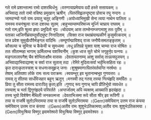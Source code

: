 

  
गते रामे प्रशान्तात्मा रामो दाशरथिर्धनुः ।वरुणायाप्रमेयाय ददौ हस्ते ससायकम्  ॥   
अभिवाद्य ततो रामो वसिष्ठ प्रमुखान् ऋषीन् ।पितरंविह्वलन्दृष्ट्वा प्रोवाच रघु नन्दनः  ॥   
जामदग्म्यो गतो रामः प्रयातु चतुर् अङ्गिणी ।अयोध्याभिमुखी सेना त्वया नाथेन पालिता  ॥   
रामस्य वचनंश्रुत्वा राजा दशरथः सुतम् ।बाहुभ्याम्सम्परिष्वज्य मूर्ध्नि चाघ्राय राघवम्  ॥   
गतो राम;इति श्रुत्वा हृष्टः प्रमुदितो नृपः ।चोदयाम् आस ताम्सेनाम्जगामाशु ततः पुरीम्  ॥   
पताका ध्वजिनीम्रंयाम्तूर्योद्घुष्ट निनादिताम् ।सिक्त राज पथाम्रंयाम्प्रकीर्ण कुसुमोत्कराम्  ॥   
राज प्रवेश सुमुखैःपौरैर्मङ्गल वादिभिः ।सम्पूर्णाम्प्राविशद् राजा जनौघैःसमलङ्कृताम्  ॥   
कौसल्या च सुमित्रा च कैकेयी च सुमध्यमा ।वधू प्रतिग्रहे युक्ता याश् चाम्या राज योषितः  ॥   
ततः सीताम्महा भागाम् ऊर्मिलाम्च यशस्विनीम् ।कुश ध्वज सुते चोभे जगृहुर्नृप पत्नयः  ॥   
मङ्गलालापनैश् चैव शोभिताःक्षौम वाससः ।देवतायतनाम्य् आशु सर्वास् ताःप्रत्यपूजयन्  ॥   
अभिवाद्याभिवाद्याम्श् च सर्वा राज सुतास् तदा ।रेमिरे मुदिताःसर्वा भर्तृभिःसहिता रहः  ॥   
कृत दाराःकृतास्त्राश् च सधनाःससुहृज् जनाः ।शुश्रूषमाणाःपितरंवर्तयन्ति नरर्षभाः  ॥   
तेषाम् अतियशा लोके रामः सत्य पराक्रमः ।स्वयम्भूर् इव भूतानाम्बभूव गुणवत्तरः  ॥   
रामस् तु सीतया सार्धंविजहार बहून् ऋतून् ।मनस्वी तद् गतस् तस्या नित्यंहृदि समर्पितः  ॥   
प्रिया तु सीता रामस्य दाराःपितृ कृता;इति ।गुणाद् रूप गुणाच् चापि प्रीतिर्भूयो व्यवर्धत  ॥   
तस्याश् च भर्ता द्विगुणंहृदये परिवर्तते ।अन्तर्जातम् अपि व्यक्तम् आख्याति हृदयंहृदा  ॥   
तस्य भूयो विशेषेण मैथिली जनकात्मजा ।देवताभिःसमा रूपे सीता श्रीर् इव रूपिणी  ॥   
तया स राजर्षि सुतोऽभिरामया तया स राजर्षि सुतोऽभिरामया ।(Gem)समेयिवान् उत्तम राज कंयया समेयिवान् उत्तम राज कंयया ।(Gem)अतीव रामः शुशुभेऽतिकामया;अतीव रामः शुशुभेऽतिकामया ।(Gem)विभुःश्रिया विष्णुर् इवामरेश्वरो विभुःश्रिया विष्णुर् इवामरेश्वरः  ॥   
